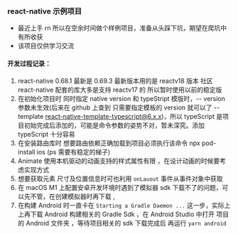 ### react-native 示例项目

- 最近上手 rn 所以在空余时间做个样例项目，准备从头踩下坑，期望在爬坑中有所收获
- 该项目仅供学习交流

#### 开发过程记录：

1. react-native 0.68.1 最新是 0.69.3 最新版本用的是 reactv18 版本 社区 react-native 配套的库大多是支持 reactv17 的 所以暂时使用以前的稳定版
2. 在初始化项目时 同时指定 native version 和 typeStript 模版时，-- version 参数未生效(后来在 github 上查到 只需要指定模板的 version 就可以了 --template react-native-template-typescript@6.x.x)，所以 typeScript 是项目初始完成后添加的，可能是命令参数的姿势不对，暂未深究。添加 typeScript 十分容易
3. 在安装路由库时 想要路由依赖正确加载到项目必须执行该命令 npx pod-install ios (ps 需要有稳定的梯子)
4. Animate 使用本机驱动的动画支持的样式属性有限 ，在设计动画的时候要考虑实现方式
5. 想要获取元素 尺寸及位置信息时可也利用 `onLauout` 事件从事件对象中获取
6. 在 macOS M1 上配置安卓开发环境时遇到了模拟器 sdk 下载不了的问题，可以先不管，在创建模拟器时再下载 ,
7. 在构建 Android 时一直卡在 `Starting a Gradle Daemon ...` 这一步，实际上上再下载 Android 构建相关的 Gradle Sdk ，在 Android Studio 中打开 项目的 Android 文件夹 ，等待项目相关的 sdk 下载完成后 再运行 `yarn android`
